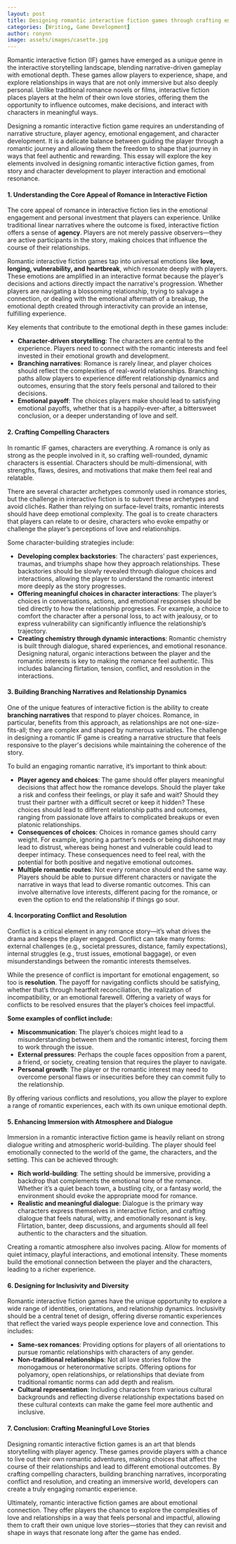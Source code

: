 ```yaml
---
layout: post
title: Designing romantic interactive fiction games through crafting emotional depth and player agency
categories: [Writing, Game Development]
author: ronynn
image: assets/images/casette.jpg
---
```


Romantic interactive fiction (IF) games have emerged as a unique genre in the interactive storytelling landscape, blending narrative-driven gameplay with emotional depth. These games allow players to experience, shape, and explore relationships in ways that are not only immersive but also deeply personal. Unlike traditional romance novels or films, interactive fiction places players at the helm of their own love stories, offering them the opportunity to influence outcomes, make decisions, and interact with characters in meaningful ways.

Designing a romantic interactive fiction game requires an understanding of narrative structure, player agency, emotional engagement, and character development. It is a delicate balance between guiding the player through a romantic journey and allowing them the freedom to shape that journey in ways that feel authentic and rewarding. This essay will explore the key elements involved in designing romantic interactive fiction games, from story and character development to player interaction and emotional resonance.

#### 1. **Understanding the Core Appeal of Romance in Interactive Fiction**

The core appeal of romance in interactive fiction lies in the emotional engagement and personal investment that players can experience. Unlike traditional linear narratives where the outcome is fixed, interactive fiction offers a sense of **agency**. Players are not merely passive observers—they are active participants in the story, making choices that influence the course of their relationships.

Romantic interactive fiction games tap into universal emotions like **love, longing, vulnerability, and heartbreak**, which resonate deeply with players. These emotions are amplified in an interactive format because the player’s decisions and actions directly impact the narrative's progression. Whether players are navigating a blossoming relationship, trying to salvage a connection, or dealing with the emotional aftermath of a breakup, the emotional depth created through interactivity can provide an intense, fulfilling experience.

Key elements that contribute to the emotional depth in these games include:
- **Character-driven storytelling**: The characters are central to the experience. Players need to connect with the romantic interests and feel invested in their emotional growth and development.
- **Branching narratives**: Romance is rarely linear, and player choices should reflect the complexities of real-world relationships. Branching paths allow players to experience different relationship dynamics and outcomes, ensuring that the story feels personal and tailored to their decisions.
- **Emotional payoff**: The choices players make should lead to satisfying emotional payoffs, whether that is a happily-ever-after, a bittersweet conclusion, or a deeper understanding of love and self.

#### 2. **Crafting Compelling Characters**

In romantic IF games, characters are everything. A romance is only as strong as the people involved in it, so crafting well-rounded, dynamic characters is essential. Characters should be multi-dimensional, with strengths, flaws, desires, and motivations that make them feel real and relatable.

There are several character archetypes commonly used in romance stories, but the challenge in interactive fiction is to subvert these archetypes and avoid clichés. Rather than relying on surface-level traits, romantic interests should have deep emotional complexity. The goal is to create characters that players can relate to or desire, characters who evoke empathy or challenge the player’s perceptions of love and relationships.

Some character-building strategies include:
- **Developing complex backstories**: The characters’ past experiences, traumas, and triumphs shape how they approach relationships. These backstories should be slowly revealed through dialogue choices and interactions, allowing the player to understand the romantic interest more deeply as the story progresses.
- **Offering meaningful choices in character interactions**: The player’s choices in conversations, actions, and emotional responses should be tied directly to how the relationship progresses. For example, a choice to comfort the character after a personal loss, to act with jealousy, or to express vulnerability can significantly influence the relationship’s trajectory.
- **Creating chemistry through dynamic interactions**: Romantic chemistry is built through dialogue, shared experiences, and emotional resonance. Designing natural, organic interactions between the player and the romantic interests is key to making the romance feel authentic. This includes balancing flirtation, tension, conflict, and resolution in the interactions.

#### 3. **Building Branching Narratives and Relationship Dynamics**

One of the unique features of interactive fiction is the ability to create **branching narratives** that respond to player choices. Romance, in particular, benefits from this approach, as relationships are not one-size-fits-all; they are complex and shaped by numerous variables. The challenge in designing a romantic IF game is creating a narrative structure that feels responsive to the player's decisions while maintaining the coherence of the story.

To build an engaging romantic narrative, it’s important to think about:
- **Player agency and choices**: The game should offer players meaningful decisions that affect how the romance develops. Should the player take a risk and confess their feelings, or play it safe and wait? Should they trust their partner with a difficult secret or keep it hidden? These choices should lead to different relationship paths and outcomes, ranging from passionate love affairs to complicated breakups or even platonic relationships.
- **Consequences of choices**: Choices in romance games should carry weight. For example, ignoring a partner’s needs or being dishonest may lead to distrust, whereas being honest and vulnerable could lead to deeper intimacy. These consequences need to feel real, with the potential for both positive and negative emotional outcomes.
- **Multiple romantic routes**: Not every romance should end the same way. Players should be able to pursue different characters or navigate the narrative in ways that lead to diverse romantic outcomes. This can involve alternative love interests, different pacing for the romance, or even the option to end the relationship if things go sour.

#### 4. **Incorporating Conflict and Resolution**

Conflict is a critical element in any romance story—it’s what drives the drama and keeps the player engaged. Conflict can take many forms: external challenges (e.g., societal pressures, distance, family expectations), internal struggles (e.g., trust issues, emotional baggage), or even misunderstandings between the romantic interests themselves.

While the presence of conflict is important for emotional engagement, so too is **resolution**. The payoff for navigating conflicts should be satisfying, whether that’s through heartfelt reconciliation, the realization of incompatibility, or an emotional farewell. Offering a variety of ways for conflicts to be resolved ensures that the player’s choices feel impactful.

**Some examples of conflict include:**
- **Miscommunication**: The player’s choices might lead to a misunderstanding between them and the romantic interest, forcing them to work through the issue.
- **External pressures**: Perhaps the couple faces opposition from a parent, a friend, or society, creating tension that requires the player to navigate.
- **Personal growth**: The player or the romantic interest may need to overcome personal flaws or insecurities before they can commit fully to the relationship.

By offering various conflicts and resolutions, you allow the player to explore a range of romantic experiences, each with its own unique emotional depth.

#### 5. **Enhancing Immersion with Atmosphere and Dialogue**

Immersion in a romantic interactive fiction game is heavily reliant on strong dialogue writing and atmospheric world-building. The player should feel emotionally connected to the world of the game, the characters, and the setting. This can be achieved through:
- **Rich world-building**: The setting should be immersive, providing a backdrop that complements the emotional tone of the romance. Whether it’s a quiet beach town, a bustling city, or a fantasy world, the environment should evoke the appropriate mood for romance.
- **Realistic and meaningful dialogue**: Dialogue is the primary way characters express themselves in interactive fiction, and crafting dialogue that feels natural, witty, and emotionally resonant is key. Flirtation, banter, deep discussions, and arguments should all feel authentic to the characters and the situation.

Creating a romantic atmosphere also involves pacing. Allow for moments of quiet intimacy, playful interactions, and emotional intensity. These moments build the emotional connection between the player and the characters, leading to a richer experience.

#### 6. **Designing for Inclusivity and Diversity**

Romantic interactive fiction games have the unique opportunity to explore a wide range of identities, orientations, and relationship dynamics. Inclusivity should be a central tenet of design, offering diverse romantic experiences that reflect the varied ways people experience love and connection. This includes:
- **Same-sex romances**: Providing options for players of all orientations to pursue romantic relationships with characters of any gender.
- **Non-traditional relationships**: Not all love stories follow the monogamous or heteronormative scripts. Offering options for polyamory, open relationships, or relationships that deviate from traditional romantic norms can add depth and realism.
- **Cultural representation**: Including characters from various cultural backgrounds and reflecting diverse relationship expectations based on these cultural contexts can make the game feel more authentic and inclusive.

#### 7. **Conclusion: Crafting Meaningful Love Stories**

Designing romantic interactive fiction games is an art that blends storytelling with player agency. These games provide players with a chance to live out their own romantic adventures, making choices that affect the course of their relationships and lead to different emotional outcomes. By crafting compelling characters, building branching narratives, incorporating conflict and resolution, and creating an immersive world, developers can create a truly engaging romantic experience.

Ultimately, romantic interactive fiction games are about emotional connection. They offer players the chance to explore the complexities of love and relationships in a way that feels personal and impactful, allowing them to craft their own unique love stories—stories that they can revisit and shape in ways that resonate long after the game has ended.